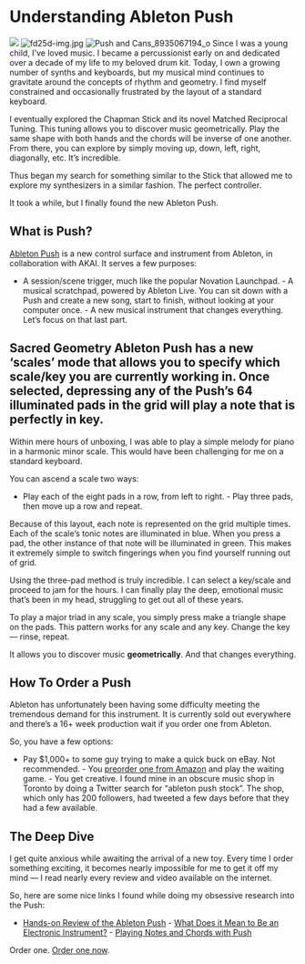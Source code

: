 # Understanding Ableton Push

 ![](https://images.squarespace-cdn.com/content/v1/665498111876725f7613f1e6/1719666528644-BOZYFZX5APSX9DQ8712F/fc9ca-img.jpg)      ![fd25d-img.jpg](http://images.squarespace-cdn.com/content/v1/665498111876725f7613f1e6/1719666449460-BWDUQ2T0HVY62IB3EYJW/80ccb-fd25d-img.jpg)    ![Push and Cans_8935067194_o](http://images.squarespace-cdn.com/content/v1/665498111876725f7613f1e6/1719666462700-YSVN9CGVU229GWWDVZ73/06b5d-50b70-push-and-cans_8935067194_o.jpg)   Since I was a young child, I’ve loved music. I became a percussionist early on and dedicated over a decade of my life to my beloved drum kit. Today, I own a growing number of synths and keyboards, but my musical mind continues to gravitate around the concepts of rhythm and geometry. I find myself constrained and occasionally frustrated by the layout of a standard keyboard.

 I eventually explored the Chapman Stick and its novel Matched Reciprocal Tuning. This tuning allows you to discover music geometrically. Play the same shape with both hands and the chords will be inverse of one another. From there, you can explore by simply moving up, down, left, right, diagonally, etc. It’s incredible.

 Thus began my search for something similar to the Stick that allowed me to explore my synthesizers in a similar fashion. The perfect controller.

 It took a while, but I finally found the new Ableton Push.

 ## What is Push?

 [Ableton Push](http://www.amazon.com/gp/product/B00AZ98TVS/ref=as_li_ss_tl?ie=UTF8&camp=1789&creative=390957&creativeASIN=B00AZ98TVS&linkCode=as2&tag=bookforkind-20) is a new control surface and instrument from Ableton, in collaboration with AKAI. It serves a few purposes:

 * A session/scene trigger, much like the popular Novation Launchpad. \- A musical scratchpad, powered by Ableton Live. You can sit down with a Push and create a new song, start to finish, without looking at your computer once. \- A new musical instrument that changes everything. Let’s focus on that last part.

 ## Sacred Geometry Ableton Push has a new ‘scales’ mode that allows you to specify which scale/key you are currently working in. Once selected, depressing any of the Push’s 64 illuminated pads in the grid will play a note that is perfectly in key.

 Within mere hours of unboxing, I was able to play a simple melody for piano in a harmonic minor scale. This would have been challenging for me on a standard keyboard.

 You can ascend a scale two ways:

 * Play each of the eight pads in a row, from left to right. \- Play three pads, then move up a row and repeat.

 Because of this layout, each note is represented on the grid multiple times. Each of the scale’s tonic notes are illuminated in blue. When you press a pad, the other instance of that note will be illuminated in green. This makes it extremely simple to switch fingerings when you find yourself running out of grid.

 Using the three\-pad method is truly incredible. I can select a key/scale and proceed to jam for the hours. I can finally play the deep, emotional music that’s been in my head, struggling to get out all of these years.

 To play a major triad in any scale, you simply press make a triangle shape on the pads. This pattern works for any scale and any key. Change the key — rinse, repeat.

 It allows you to discover music **geometrically**. And that changes everything.

 ## How To Order a Push

 Ableton has unfortunately been having some difficulty meeting the tremendous demand for this instrument. It is currently sold out everywhere and there’s a 16\+ week production wait if you order one from Ableton.

 So, you have a few options:

 * Pay $1,000\+ to some guy trying to make a quick buck on eBay. Not recommended. \- You [preorder one from Amazon](http://www.amazon.com/gp/product/B00AZ98TVS/ref=as_li_ss_tl?ie=UTF8&camp=1789&creative=390957&creativeASIN=B00AZ98TVS&linkCode=as2&tag=bookforkind-20) and play the waiting game. \- You get creative. I found mine in an obscure music shop in Toronto by doing a Twitter search for “ableton push stock”. The shop, which only has 200 followers, had tweeted a few days before that they had a few available.

 ## The Deep Dive

 I get quite anxious while awaiting the arrival of a new toy. Every time I order something exciting, it becomes nearly impossible for me to get it off my mind — I read nearly every review and video available on the internet.

 So, here are some nice links I found while doing my obsessive research into the Push:

 * [Hands\-on Review of the Ableton Push](http://www.sam-mallery.com/2013/05/hands-on-review-of-the-ableton-push/) \- [What Does it Mean to Be an Electronic Instrument?](http://createdigitalmusic.com/2013/03/what-does-it-mean-to-be-an-electronic-instrument/) \- [Playing Notes and Chords with Push](http://www.youtube.com/watch?v=CS2r13xX-nk)

 Order one. [Order one now](http://www.amazon.com/gp/product/B00AZ98TVS/ref=as_li_ss_tl?ie=UTF8&camp=1789&creative=390957&creativeASIN=B00AZ98TVS&linkCode=as2&tag=bookforkind-20).
